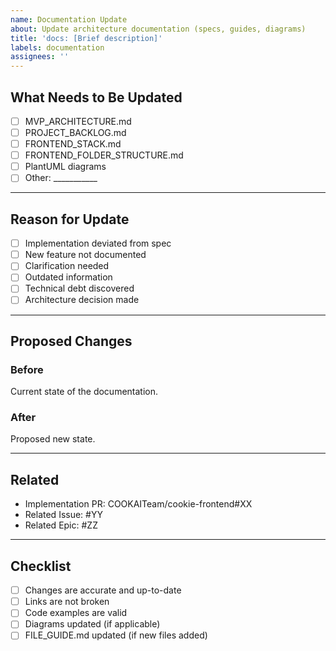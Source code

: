 ```yaml
---
name: Documentation Update
about: Update architecture documentation (specs, guides, diagrams)
title: 'docs: [Brief description]'
labels: documentation
assignees: ''
---
```


## What Needs to Be Updated

- [ ] MVP_ARCHITECTURE.md
- [ ] PROJECT_BACKLOG.md
- [ ] FRONTEND_STACK.md
- [ ] FRONTEND_FOLDER_STRUCTURE.md
- [ ] PlantUML diagrams
- [ ] Other: ___________

---

## Reason for Update

- [ ] Implementation deviated from spec
- [ ] New feature not documented
- [ ] Clarification needed
- [ ] Outdated information
- [ ] Technical debt discovered
- [ ] Architecture decision made

---

## Proposed Changes

### Before
Current state of the documentation.

### After
Proposed new state.

---

## Related

- Implementation PR: COOKAITeam/cookie-frontend#XX
- Related Issue: #YY
- Related Epic: #ZZ

---

## Checklist

- [ ] Changes are accurate and up-to-date
- [ ] Links are not broken
- [ ] Code examples are valid
- [ ] Diagrams updated (if applicable)
- [ ] FILE_GUIDE.md updated (if new files added)
